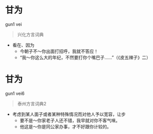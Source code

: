 # 甘为
gun1 vei
> 兴化方言词典
- 看在、因为
  - 今朝子不～你出面打招呼，我就不答应！
  - “我～你这么大的年纪，不然要打你个嘴巴子……”（《皮五辣子》二）

# 甘为
gun1 vei6
> 泰州方言词典2
- 考虑到某人面子或者某种特殊情况而对他人予以宽容，让步
  - 要不是～你家老子人还不错，我早就对你不客气唻。
  - 他这是～你是同公家办事，才不好跟你计较的。
